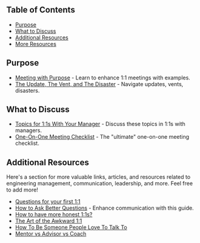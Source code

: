 ## Table of Contents

- [Purpose](#purpose)
- [What to Discuss](#what-to-discuss)
- [Additional Resources](#additional-resources)
- [More Resources](#more-resources)

## Purpose

- [Meeting with Purpose](https://www.leapsome.com/blog/meeting-with-purpose-the-unique-benefits-of-1-on-1-meetings) - Learn to enhance 1:1 meetings with examples.
- [The Update, The Vent, and The Disaster](https://randsinrepose.com/archives/the-update-the-vent-and-the-disaster/) - Navigate updates, vents, disasters.

## What to Discuss

- [Topics for 1:1s With Your Manager](https://twitter.com/b0rk/status/1037186572234498048) - Discuss these topics in 1:1s with managers.
- [One-On-One Meeting Checklist](https://www.15five.com/blog/one-on-one-meeting-checklist/) - The "ultimate" one-on-one meeting checklist.

## Additional Resources
Here's a section for more valuable links, articles, and resources related to engineering management, communication, leadership, and more. Feel free to add more!

- [Questions for your first 1:1](https://larahogan.me/blog/first-one-on-one-questions/)
- [How to Ask Better Questions](https://hbr.org/2009/05/real-leaders-ask.html) - Enhance communication with this guide.
- [How to have more honest 1:1s?](https://m.signalvnoise.com/how-to-have-an-honest-one-on-one-with-an-employee/#.qpltxoa2b) 
- [The Art of the Awkward 1:1](https://medium.com/@mrabkin/the-art-of-the-awkward-1-1-f4e1dcbd1c5c#.53msecvc3)
- [How To Be Someone People Love To Talk To](https://bakadesuyo.com/2015/02/love-to-talk/)
- [Mentor vs Advisor vs Coach](https://baxterblog.typepad.com/blog/2012/11/mentor-vs-advisor-vs-coach.html)
